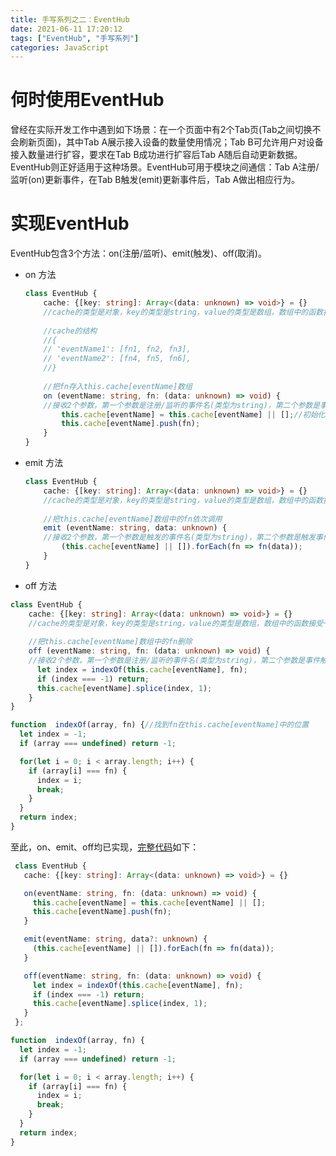 ```yaml
---
title: 手写系列之二：EventHub
date: 2021-06-11 17:20:12
tags: ["EventHub", "手写系列"]
categories: JavaScript
---
```


# 何时使用EventHub

曾经在实际开发工作中遇到如下场景：在一个页面中有2个Tab页(Tab之间切换不会刷新页面)，其中Tab A展示接入设备的数量使用情况；Tab B可允许用户对设备接入数量进行扩容，要求在Tab B成功进行扩容后Tab A随后自动更新数据。EventHub则正好适用于这种场景。EventHub可用于模块之间通信：Tab A注册/监听(on)更新事件，在Tab B触发(emit)更新事件后，Tab A做出相应行为。

# 实现EventHub

EventHub包含3个方法：on(注册/监听)、emit(触发)、off(取消)。

<!-- more -->

- on 方法

  ````typescript
  class EventHub {
      cache: {[key: string]: Array<(data: unknown) => void>} = {}
      //cache的类型是对象，key的类型是string，value的类型是数组，数组中的函数接受一个参数，参数类型unknown，返回值void。
      
      //cache的结构
      //{
      // 'eventName1': [fn1, fn2, fn3],
      // 'eventName2': [fn4, fn5, fn6],
      //}
      
      //把fn存入this.cache[eventName]数组
      on (eventName: string, fn: (data: unknown) => void) { 
      //接收2个参数，第一个参数是注册/监听的事件名(类型为string)，第二个参数是事件触发后做出的行为函数(接受一个参数，参数类型unknown，返回值void)。
          this.cache[eventName] = this.cache[eventName] || [];//初始化
          this.cache[eventName].push(fn);
      }
  }
  ````

  

- emit 方法

  ````typescript
  class EventHub {
      cache: {[key: string]: Array<(data: unknown) => void>} = {}
      //cache的类型是对象，key的类型是string，value的类型是数组，数组中的函数接受一个参数，参数类型unknown，返回值void。
      
      //把this.cache[eventName]数组中的fn依次调用
      emit (eventName: string, data: unknown) { 
      //接收2个参数，第一个参数是触发的事件名(类型为string)，第二个参数是触发事件传递的数据(参数类型unknown)。
          (this.cache[eventName] || []).forEach(fn => fn(data));
      }
  }
  ````

  

- off 方法

````typescript
class EventHub {
    cache: {[key: string]: Array<(data: unknown) => void>} = {}
    //cache的类型是对象，key的类型是string，value的类型是数组，数组中的函数接受一个参数，参数类型unknown，返回值void。
    
    //把this.cache[eventName]数组中的fn删除
    off (eventName: string, fn: (data: unknown) => void) { 
    //接收2个参数，第一个参数是注册/监听的事件名(类型为string)，第二个参数是事件触发后做出的行为函数(接受一个参数，参数类型unknown，返回值void)。
      let index = indexOf(this.cache[eventName], fn);
      if (index === -1) return;
      this.cache[eventName].splice(index, 1);
    }
}

function  indexOf(array, fn) {//找到fn在this.cache[eventName]中的位置
  let index = -1;
  if (array === undefined) return -1;

  for(let i = 0; i < array.length; i++) {
    if (array[i] === fn) {
      index = i;
      break;
    }
  }
  return index;
}
````

至此，on、emit、off均已实现，[完整代码](https://github.com/wuwenxing0912/hand-writing/tree/master/EventHub)如下：

````typescript
 class EventHub {
   cache: {[key: string]: Array<(data: unknown) => void>} = {}

   on(eventName: string, fn: (data: unknown) => void) {
     this.cache[eventName] = this.cache[eventName] || [];
     this.cache[eventName].push(fn);
   }

   emit(eventName: string, data?: unknown) {
     (this.cache[eventName] || []).forEach(fn => fn(data));
   }

   off(eventName: string, fn: (data: unknown) => void) {
     let index = indexOf(this.cache[eventName], fn);
     if (index === -1) return;
     this.cache[eventName].splice(index, 1);
   }
 };

function  indexOf(array, fn) {
  let index = -1;
  if (array === undefined) return -1;

  for(let i = 0; i < array.length; i++) {
    if (array[i] === fn) {
      index = i;
      break;
    }
  }
  return index;
}
````

